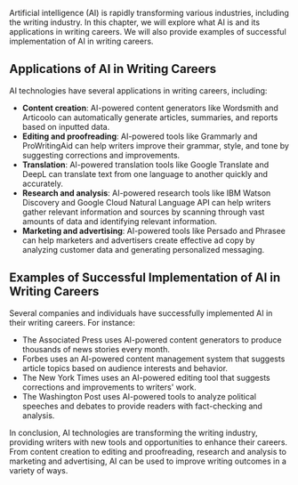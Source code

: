 
Artificial intelligence (AI) is rapidly transforming various industries, including the writing industry. In this chapter, we will explore what AI is and its applications in writing careers. We will also provide examples of successful implementation of AI in writing careers.

Applications of AI in Writing Careers
-------------------------------------

AI technologies have several applications in writing careers, including:

* **Content creation**: AI-powered content generators like Wordsmith and Articoolo can automatically generate articles, summaries, and reports based on inputted data.
* **Editing and proofreading**: AI-powered tools like Grammarly and ProWritingAid can help writers improve their grammar, style, and tone by suggesting corrections and improvements.
* **Translation**: AI-powered translation tools like Google Translate and DeepL can translate text from one language to another quickly and accurately.
* **Research and analysis**: AI-powered research tools like IBM Watson Discovery and Google Cloud Natural Language API can help writers gather relevant information and sources by scanning through vast amounts of data and identifying relevant information.
* **Marketing and advertising**: AI-powered tools like Persado and Phrasee can help marketers and advertisers create effective ad copy by analyzing customer data and generating personalized messaging.

Examples of Successful Implementation of AI in Writing Careers
--------------------------------------------------------------

Several companies and individuals have successfully implemented AI in their writing careers. For instance:

* The Associated Press uses AI-powered content generators to produce thousands of news stories every month.
* Forbes uses an AI-powered content management system that suggests article topics based on audience interests and behavior.
* The New York Times uses an AI-powered editing tool that suggests corrections and improvements to writers' work.
* The Washington Post uses AI-powered tools to analyze political speeches and debates to provide readers with fact-checking and analysis.

In conclusion, AI technologies are transforming the writing industry, providing writers with new tools and opportunities to enhance their careers. From content creation to editing and proofreading, research and analysis to marketing and advertising, AI can be used to improve writing outcomes in a variety of ways.
